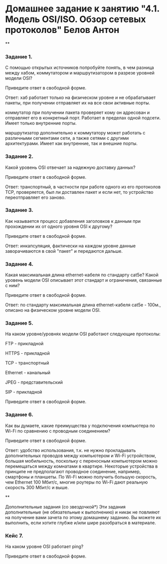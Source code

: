 # Домашнее задание к занятию "4.1. Модель OSI/ISO. Обзор сетевых протоколов" Белов Антон
**

### Задание 1.
С помощью открытых источников попробуйте понять, в чем разница между хабом, коммутатором и маршрутизатором в разрезе уровней модели OSI?

Приведите ответ в свободной форме.

Ответ: хаб работает только на физическом уровне и не обрабатывает пакеты, при получении отправляет их на все свои активные порты.

коммутатор при получении пакета проверяет кому он адресован и отправляет его в конкретный порт. Работает в пределах одной подсети. Имеет только внутренние порты.

маршрутизатор дополнительно к коммутатору может работать с различными сегментами сети, а также сетями с другими архитектурами. Имеет как внутренние, так и внешние порты.

### Задание 2.
Какой уровень OSI отвечает за надежную доставку данных?

Приведите ответ в свободной форме.

Ответ: транспортный, в частности при работе одного из его протоколов TCP, проверяется, был ли доставлен пакет и если нет, то устройство переотправляет его заново.

### Задание 3.
Как называется процесс добавления заголовков к данным при прохождении их от одного уровня OSI к другому?

Приведите ответ в свободной форме.

Ответ: инкапсуляция, фактически на каждом уровне данные заворачиваются в свой "пакет" и передаются дальше.

### Задание 4.
Какая максимальная длина ethernet-кабеля по стандарту cat5e? Какой уровень модели OSI описывает этот стандарт и ограничения, связанные с ним?

Приведите ответ в свободной форме.

Ответ: по стандарту максимальная длина ethernet-кабеля cat5e - 100м., описано на физическом уровне модели OSI.

### Задание 5.
На каком уровне/уровнях модели OSI работают следующие протоколы:

FTP - прикладной

HTTPS - прикладной

TCP - транспортный

Ethernet - канальный

JPEG - представительский

SIP - прикладной

Приведите ответ в свободной форме.

### Задание 6.
Как вы думаете, какие преимущества у подключения компьютера по Wi-Fi по сравнению с проводным соединением?

Приведите ответ в свободной форме.

Ответ: удобство использования, т.к. не нужно прокладывать дополнительных проводов между компьютером и Wi-Fi устройством, большая мобильность, поскольку с переносным компьютером можно перемещаться между комнатами в квартире. Некоторые устройства в принципе не предполагают проводное соединение, например, смартфоны и планшеты. По Wi-Fi можно получить большую скорость, чем Ethernet 100 Мбит/с, многие роутеры по Wi-Fi дают реальную скорость 300 Мбит/с и выше.

**

Дополнительные задания (со звездочкой*)
Эти задания дополнительные (не обязательные к выполнению) и никак не повлияют на получение вами зачета по этому домашнему заданию. Вы можете их выполнить, если хотите глубже и/или шире разобраться в материале.

### Кейс 7.
На каком уровне OSI работает ping?

Приведите ответ в свободной форме.
